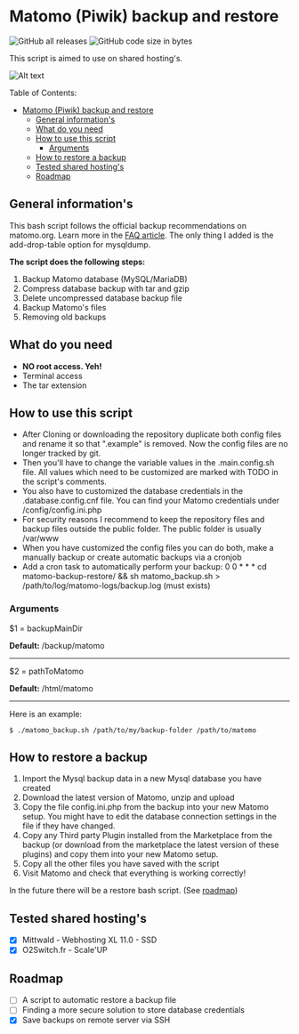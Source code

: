 # Matomo (Piwik) backup and restore

![GitHub all releases](https://img.shields.io/github/downloads/felix-berlin/matomo-backup-restore/total?style=flat-square)
![GitHub code size in bytes](https://img.shields.io/github/languages/code-size/felix-berlin/matomo-backup-restore?style=flat-square)

This script is aimed to use on shared hosting's.

![Alt text](matomo_backup_restore_terminal_screenshot.jpg?raw=true "Terminal screenshot")

Table of Contents:

- [Matomo (Piwik) backup and restore](#matomo-piwik-backup-and-restore)
  - [General information's](#general-informations)
  - [What do you need](#what-do-you-need)
  - [How to use this script](#how-to-use-this-script)
    - [Arguments](#arguments)
  - [How to restore a backup](#how-to-restore-a-backup)
  - [Tested shared hosting's](#tested-shared-hostings)
  - [Roadmap](#roadmap)

## General information's

This bash script follows the official backup recommendations on matomo.org. Learn more in the [FAQ article](https://matomo.org/faq/how-to/how-do-i-backup-and-restore-the-matomo-data/).
The only thing I added is the add-drop-table option for mysqldump.

**The script does the following steps:**

1. Backup Matomo database (MySQL/MariaDB)
2. Compress database backup with tar and gzip
3. Delete uncompressed database backup file
4. Backup Matomo's files
5. Removing old backups

## What do you need

- **NO root access. Yeh!**
- Terminal access
- The tar extension

## How to use this script

- After Cloning or downloading the repository duplicate both config files and rename it so that ".example" is removed. Now the config files are no longer tracked by git.
- Then you'll have to change the variable values in the .main.config.sh file. All values which need to be customized are marked with TODO in the script's comments.
- You also have to customized the database credentials in the .database.config.cnf file. You can find your Matomo credentials under /config/config.ini.php
- For security reasons I recommend to keep the repository files and backup files outside the public folder. The public folder is usually /var/www
- When you have customized the config files you can do both, make a manually backup or create automatic backups via a cronjob
- Add a cron task to automatically perform your backup: 0 0 * * * cd matomo-backup-restore/ && sh matomo_backup.sh > /path/to/log/matomo-logs/backup.log (must exists)

### Arguments

$1 = backupMainDir

**Default:** /backup/matomo

---

$2 = pathToMatomo

**Default:** /html/matomo

---

Here is an example:

```$ ./matomo_backup.sh /path/to/my/backup-folder /path/to/matomo```

## How to restore a backup

1. Import the Mysql backup data in a new Mysql database you have created
2. Download the latest version of Matomo, unzip and upload
3. Copy the file config.ini.php from the backup into your new Matomo setup. You might have to edit the database connection settings in the file if they have changed.
4. Copy any Third party Plugin installed from the Marketplace from the backup (or download from the marketplace the latest version of these plugins) and copy them into your new Matomo setup.
5. Copy all the other files you have saved with the script
6. Visit Matomo and check that everything is working correctly!

In the future there will be a restore bash script. (See [roadmap](#roadmap))

## Tested shared hosting's

- [x] Mittwald - Webhosting XL 11.0 - SSD
- [x] O2Switch.fr - Scale'UP

## Roadmap

- [ ] A script to automatic restore a backup file
- [ ] Finding a more secure solution to store database credentials
- [x] Save backups on remote server via SSH
